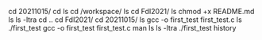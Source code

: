 cd 20211015/
cd
ls
cd /workspace/
ls
cd FdI2021/
ls
chmod +x README.md 
ls
ls -ltra
cd ..
cd FdI2021/
cd 20211015/
ls
gcc -o first_test first_test.c 
ls
./first_test 
gcc -o first_test first_test.c 
man ls
ls -ltra
./first_test 
history
